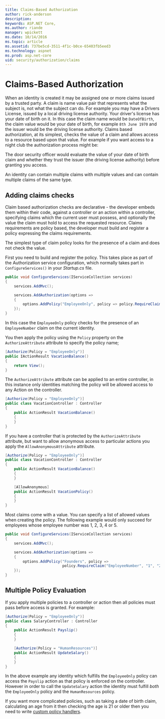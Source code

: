 ```yaml
---
title: Claims-Based Authorization
author: rick-anderson
description: 
keywords: ASP.NET Core,
ms.author: riande
manager: wpickett
ms.date: 10/14/2016
ms.topic: article
ms.assetid: 737be5cd-3511-4f1c-b0ce-65403fb5eed3
ms.technology: aspnet
ms.prod: asp.net-core
uid: security/authorization/claims
---
```

# Claims-Based Authorization

<a name="security-authorization-claims-based"></a>

When an identity is created it may be assigned one or more claims issued by a trusted party. A claim is name value pair that represents what the subject is, not what the subject can do. For example you may have a Drivers License, issued by a local driving license authority. Your driver's license has your date of birth on it. In this case the claim name would be `DateOfBirth`, the claim value would be your date of birth, for example `8th June 1970` and the issuer would be the driving license authority. Claims based authorization, at its simplest, checks the value of a claim and allows access to a resource based upon that value. For example if you want access to a night club the authorization process might be:

The door security officer would evaluate the value of your date of birth claim and whether they trust the issuer (the driving license authority) before granting you access.

An identity can contain multiple claims with multiple values and can contain multiple claims of the same type.

## Adding claims checks

Claim based authorization checks are declarative - the developer embeds them within their code, against a controller or an action within a controller, specifying claims which the current user must possess, and optionally the value the claim must hold to access the requested resource. Claims requirements are policy based, the developer must build and register a policy expressing the claims requirements.

The simplest type of claim policy looks for the presence of a claim and does not check the value.

First you need to build and register the policy. This takes place as part of the Authorization service configuration, which normally takes part in `ConfigureServices()` in your *Startup.cs* file.

```csharp
public void ConfigureServices(IServiceCollection services)
{
    services.AddMvc();

    services.AddAuthorization(options =>
    {
        options.AddPolicy("EmployeeOnly", policy => policy.RequireClaim("EmployeeNumber"));
    });
}
```

In this case the `EmployeeOnly` policy checks for the presence of an `EmployeeNumber` claim on the current identity.

You then apply the policy using the `Policy` property on the `AuthorizeAttribute` attribute to specify the policy name;

```csharp
[Authorize(Policy = "EmployeeOnly")]
public IActionResult VacationBalance()
{
    return View();
}
```

The `AuthorizeAttribute` attribute can be applied to an entire controller, in this instance only identities matching the policy will be allowed access to any Action on the controller.

```csharp
[Authorize(Policy = "EmployeeOnly")]
public class VacationController : Controller
{
    public ActionResult VacationBalance()
    {
    }
}
```

If you have a controller that is protected by the `AuthorizeAttribute` attribute, but want to allow anonymous access to particular actions you apply the `AllowAnonymousAttribute` attribute.

```csharp
[Authorize(Policy = "EmployeeOnly")]
public class VacationController : Controller
{
    public ActionResult VacationBalance()
    {
    }

    [AllowAnonymous]
    public ActionResult VacationPolicy()
    {
    }
}
```

Most claims come with a value. You can specify a list of allowed values when creating the policy. The following example would only succeed for employees whose employee number was 1, 2, 3, 4 or 5.

```csharp
public void ConfigureServices(IServiceCollection services)
{
    services.AddMvc();

    services.AddAuthorization(options =>
    {
        options.AddPolicy("Founders", policy =>
                          policy.RequireClaim("EmployeeNumber", "1", "2", "3", "4", "5"));
    });
}
```

## Multiple Policy Evaluation

If you apply multiple policies to a controller or action then all policies must pass before access is granted. For example:

```csharp
[Authorize(Policy = "EmployeeOnly")]
public class SalaryController : Controller
{
    public ActionResult Payslip()
    {
    }

    [Authorize(Policy = "HumanResources")]
    public ActionResult UpdateSalary()
    {
    }
}
```

In the above example any identity which fulfills the `EmployeeOnly` policy can access the `Payslip` action as that policy is enforced on the controller. However in order to call the `UpdateSalary` action the identity must fulfill *both* the `EmployeeOnly` policy and the `HumanResources` policy.

If you want more complicated policies, such as taking a date of birth claim, calculating an age from it then checking the age is 21 or older then you need to write [custom policy handlers](policies.md#security-authorization-policies-based).
